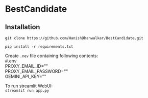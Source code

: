 # BestCandidate

## Installation
`git clone https://github.com/HanishDhanwalkar/BestCandidate.git`

`pip install -r requirements.txt`

Create `.nev` file containing following contents:\
#.env \
PROXY_EMAIL_ID="<your-proxy-email>"\
PROXY_EMAIL_PASSWORD="<password-for-proxy-id>"\
GEMINI_API_KEY="<your-gemini-api-key>"

To run streamlit WebUI:\
`streamlit run app.py`
